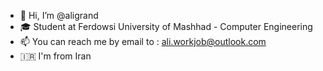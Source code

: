 - 👋 Hi, I’m @aligrand
- 🎓 Student at Ferdowsi University of Mashhad - Computer Engineering
- 📫 You can reach me by email to : ali.workjob@outlook.com
- 🇮🇷  I'm from Iran
<!---
aligrand/aligrand is a ✨ special ✨ repository because its `README.md` (this file) appears on your GitHub profile.
You can click the Preview link to take a look at your changes.
--->
